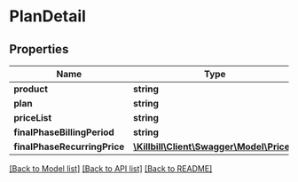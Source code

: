 # PlanDetail

## Properties
Name | Type | Description | Notes
------------ | ------------- | ------------- | -------------
**product** | **string** |  | [optional] 
**plan** | **string** |  | [optional] 
**priceList** | **string** |  | [optional] 
**finalPhaseBillingPeriod** | **string** |  | [optional] 
**finalPhaseRecurringPrice** | [**\Killbill\Client\Swagger\Model\Price[]**](Price.md) |  | [optional] 

[[Back to Model list]](../../README.md#documentation-for-models) [[Back to API list]](../../README.md#documentation-for-api-endpoints) [[Back to README]](../../README.md)

